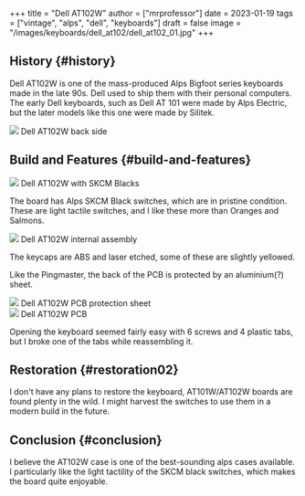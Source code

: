 +++
title = "Dell AT102W"
author = ["mrprofessor"]
date = 2023-01-19
tags = ["vintage", "alps", "dell", "keyboards"]
draft = false
image = "/images/keyboards/dell_at102/dell_at102_01.jpg"
+++

## History {#history}

Dell AT102W is one of the mass-produced Alps Bigfoot series keyboards
made in the late 90s. Dell used to ship them with their personal
computers. The early Dell keyboards, such as Dell AT 101 were made by
Alps Electric, but the later models like this one were made by Silitek.

<div class="post-image">
  <img src="/images/keyboards/dell_at102/dell_at102_02.jpg" loading="lazy"/>
  <span class="img-description"> Dell AT102W back side </span>
</div>


## Build and Features {#build-and-features}

<div class="post-image">
  <img src="/images/keyboards/dell_at102/dell_at102_06.jpg" loading="lazy"/>
  <span class="img-description"> Dell AT102W with SKCM Blacks </span>
</div>

The board has Alps SKCM Black switches, which are in pristine condition.
These are light tactile switches, and I like these more than Oranges
and Salmons.

<div class="post-image">
  <img src="/images/keyboards/dell_at102/dell_at102_05.jpg" loading="lazy"/>
  <span class="img-description"> Dell AT102W internal assembly </span>
</div>

The keycaps are ABS and laser etched, some of these are slightly yellowed.

Like the Pingmaster, the back of the PCB is protected by an aluminium(?)
sheet.

<div class="post-image">
  <img src="/images/keyboards/dell_at102/dell_at102_03.jpg" loading="lazy"/>
  <span class="img-description"> Dell AT102W PCB protection sheet </span>
</div>

<div class="post-image">
  <img src="/images/keyboards/dell_at102/dell_at102_04.jpg" loading="lazy"/>
  <span class="img-description"> Dell AT102W PCB </span>
</div>

Opening the keyboard seemed fairly easy with 6 screws and 4 plastic tabs,
but I broke one of the tabs while reassembling it.


## Restoration {#restoration02}

I don't have any plans to restore the keyboard, AT101W/AT102W boards
are found plenty in the wild. I might harvest the switches to use them in
a modern build in the future.


## Conclusion {#conclusion}

I believe the AT102W case is one of the best-sounding alps cases available.
I particularly like the light tactility of the SKCM black switches, which
makes the board quite enjoyable.